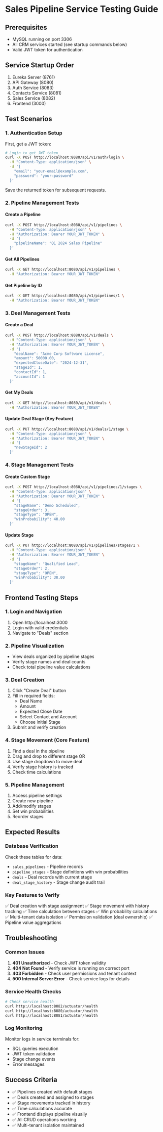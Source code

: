 # Sales Pipeline Service Testing Guide

## Prerequisites
- MySQL running on port 3306
- All CRM services started (see startup commands below)
- Valid JWT token for authentication

## Service Startup Order
1. Eureka Server (8761)
2. API Gateway (8080)
3. Auth Service (8083)
4. Contacts Service (8081)
5. Sales Service (8082)
6. Frontend (3000)

## Test Scenarios

### 1. Authentication Setup
First, get a JWT token:

```bash
# Login to get JWT token
curl -X POST http://localhost:8080/api/v1/auth/login \
  -H "Content-Type: application/json" \
  -d '{
    "email": "your-email@example.com",
    "password": "your-password"
  }'
```

Save the returned token for subsequent requests.

### 2. Pipeline Management Tests

#### Create a Pipeline
```bash
curl -X POST http://localhost:8080/api/v1/pipelines \
  -H "Content-Type: application/json" \
  -H "Authorization: Bearer YOUR_JWT_TOKEN" \
  -d '{
    "pipelineName": "Q1 2024 Sales Pipeline"
  }'
```

#### Get All Pipelines
```bash
curl -X GET http://localhost:8080/api/v1/pipelines \
  -H "Authorization: Bearer YOUR_JWT_TOKEN"
```

#### Get Pipeline by ID
```bash
curl -X GET http://localhost:8080/api/v1/pipelines/1 \
  -H "Authorization: Bearer YOUR_JWT_TOKEN"
```

### 3. Deal Management Tests

#### Create a Deal
```bash
curl -X POST http://localhost:8080/api/v1/deals \
  -H "Content-Type: application/json" \
  -H "Authorization: Bearer YOUR_JWT_TOKEN" \
  -d '{
    "dealName": "Acme Corp Software License",
    "amount": 50000.00,
    "expectedCloseDate": "2024-12-31",
    "stageId": 1,
    "contactId": 1,
    "accountId": 1
  }'
```

#### Get My Deals
```bash
curl -X GET http://localhost:8080/api/v1/deals \
  -H "Authorization: Bearer YOUR_JWT_TOKEN"
```

#### Update Deal Stage (Key Feature)
```bash
curl -X PUT http://localhost:8080/api/v1/deals/1/stage \
  -H "Content-Type: application/json" \
  -H "Authorization: Bearer YOUR_JWT_TOKEN" \
  -d '{
    "newStageId": 2
  }'
```

### 4. Stage Management Tests

#### Create Custom Stage
```bash
curl -X POST http://localhost:8080/api/v1/pipelines/1/stages \
  -H "Content-Type: application/json" \
  -H "Authorization: Bearer YOUR_JWT_TOKEN" \
  -d '{
    "stageName": "Demo Scheduled",
    "stageOrder": 3,
    "stageType": "OPEN",
    "winProbability": 40.00
  }'
```

#### Update Stage
```bash
curl -X PUT http://localhost:8080/api/v1/pipelines/stages/1 \
  -H "Content-Type: application/json" \
  -H "Authorization: Bearer YOUR_JWT_TOKEN" \
  -d '{
    "stageName": "Qualified Lead",
    "stageOrder": 2,
    "stageType": "OPEN", 
    "winProbability": 30.00
  }'
```

## Frontend Testing Steps

### 1. Login and Navigation
1. Open http://localhost:3000
2. Login with valid credentials
3. Navigate to "Deals" section

### 2. Pipeline Visualization
- View deals organized by pipeline stages
- Verify stage names and deal counts
- Check total pipeline value calculations

### 3. Deal Creation
1. Click "Create Deal" button
2. Fill in required fields:
   - Deal Name
   - Amount
   - Expected Close Date
   - Select Contact and Account
   - Choose Initial Stage
3. Submit and verify creation

### 4. Stage Movement (Core Feature)
1. Find a deal in the pipeline
2. Drag and drop to different stage OR
3. Use stage dropdown to move deal
4. Verify stage history is tracked
5. Check time calculations

### 5. Pipeline Management
1. Access pipeline settings
2. Create new pipeline
3. Add/modify stages
4. Set win probabilities
5. Reorder stages

## Expected Results

### Database Verification
Check these tables for data:
- `sales_pipelines` - Pipeline records
- `pipeline_stages` - Stage definitions with win probabilities
- `deals` - Deal records with current stage
- `deal_stage_history` - Stage change audit trail

### Key Features to Verify
✅ Deal creation with stage assignment
✅ Stage movement with history tracking
✅ Time calculation between stages
✅ Win probability calculations
✅ Multi-tenant data isolation
✅ Permission validation (deal ownership)
✅ Pipeline value aggregations

## Troubleshooting

### Common Issues
1. **401 Unauthorized** - Check JWT token validity
2. **404 Not Found** - Verify service is running on correct port
3. **403 Forbidden** - Check user permissions and tenant context
4. **500 Internal Server Error** - Check service logs for details

### Service Health Checks
```bash
# Check service health
curl http://localhost:8082/actuator/health
curl http://localhost:8080/actuator/health
curl http://localhost:8081/actuator/health
```

### Log Monitoring
Monitor logs in service terminals for:
- SQL queries execution
- JWT token validation
- Stage change events
- Error messages

## Success Criteria
- ✅ Pipelines created with default stages
- ✅ Deals created and assigned to stages  
- ✅ Stage movements tracked in history
- ✅ Time calculations accurate
- ✅ Frontend displays pipeline visually
- ✅ All CRUD operations working
- ✅ Multi-tenant isolation maintained
